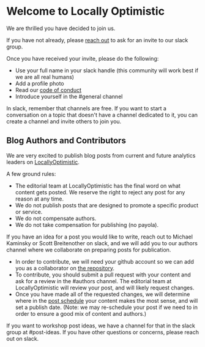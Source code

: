 # Welcome to Locally Optimistic

We are thrilled you have decided to join us.

If you have not already, please [reach out](kaminsky.michael@gmail.com) to ask for an invite to our slack group. 

Once you have received your invite, please do the following:
* Use your full name in your slack handle (this community will work best if we are all real humans)
* Add a profile photo
* Read our [code of conduct](./code_of_conduct.md)
* Introduce yourself in the #general channel

In slack, remember that channels are free. If you want to start a conversation on a topic that doesn't have a channel dedicated to it, you can create a channel and invite others to join you.

## Blog Authors and Contributors

We are very excited to publish blog posts from current and future analytics leaders on [LocallyOptimistic](www.locallyoptimistic.com).

A few ground rules:
* The editorial team at LocallyOptimistic has the final word on what content gets posted. We reserve the right to reject any post for any reason at any time.
* We do not publish posts that are designed to promote a specific product or service.
* We do not compensate authors.
* We do not take compensation for publishing (no payola).

If you have an idea for a post you would like to write, reach out to Michael Kaminsky or Scott Breitenother on slack, and we will add you to our authors channel where we collaborate on preparing posts for publication. 

* In order to contribute, we will need your github account so we can add you as a collaborator on [the repository](https://github.com/locallyoptimistic/LocallyOptimistic).
* To contribute, you should submit a pull request with your content and ask for a review in the #authors channel. The editorial team at LocallyOptimistic will review your post, and will likely request changes. 
* Once you have made all of the requested changes, we will determine where in the [post schedule](https://github.com/locallyoptimistic/LocallyOptimistic/wiki/Schedule) your content makes the most sense, and will set a publish date. (Note: we may re-schedule your post if we need to in order to ensure a good mix of content and authors.)

If you want to workshop post ideas, we have a channel for that in the slack group at #post-ideas. If you have other questions or concerns, please reach out on slack.
